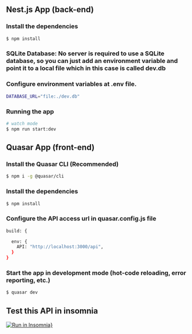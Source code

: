 ## Nest.js App (back-end)

### Install the dependencies

```bash
$ npm install
```

### SQLite Database: No server is required to use a SQLite database, so you can just add an environment variable and point it to a local file which in this case is called dev.db

### Configure environment variables at .env file.

```bash
DATABASE_URL="file:./dev.db"
```

### Running the app

```bash
# watch mode
$ npm run start:dev

```

## Quasar App (front-end)

### Install the Quasar CLI (Recommended)

```bash
$ npm i -g @quasar/cli
```

### Install the dependencies

```bash
$ npm install
```

### Configure the API access url in quasar.config.js file

```bash
build: {

  env: {
    API: "http://localhost:3000/api",
  }
}
```

### Start the app in development mode (hot-code reloading, error reporting, etc.)

```bash
$ quasar dev
```

## Test this API in insomnia

[![Run in Insomnia}](https://insomnia.rest/images/run.svg)](https://insomnia.rest/run/?label=Osten%20Mooven%20Challenge&uri=https%3A%2F%2Fgithub.com%2Feduardylopes%2Fosten-mooven-challenge%2Fblob%2Fmaster%2Fback-end%2Ftsconfig.json)
